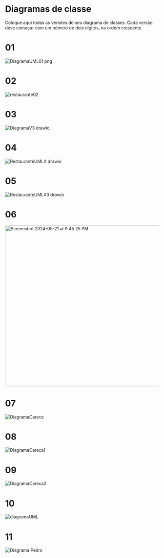 # Diagramas de classe
Coloque aqui todas as versões do seu diagrama de classes. Cada versão deve começar com um número de dois dígitos, na ordem crescente.

# 01
![DiagramaUML01 png](https://github.com/DisciplinasProgramacao/lpm-projeto2024-1-grupo-do-careca/assets/74836024/b1aad85f-d945-4ee2-b4e5-8d12bfa0b6d5)

# 02
![restaurante02](https://github.com/DisciplinasProgramacao/lpm-projeto2024-1-grupo-do-careca/assets/74836024/b38bf95c-932a-42ff-b280-d05c150a6c73)

# 03
![DiagramaV3 drawio](https://github.com/DisciplinasProgramacao/lpm-projeto2024-1-grupo-do-careca/assets/72320508/a6f21933-2d68-4601-b716-3db299b8735c)

# 04

![RestauranteUMLX drawio](https://github.com/DisciplinasProgramacao/lpm-projeto2024-1-grupo-do-careca/assets/74836024/ef8013ae-c52d-4e4e-88de-4516fbe71f15)

# 05

 ![RestauranteUMLX3 drawio](https://github.com/DisciplinasProgramacao/lpm-projeto2024-1-grupo-do-careca/assets/72320508/e1d98d2f-1565-4a1c-b9cd-f5eb24521fa7)


# 06
<img width="525" alt="Screenshot 2024-05-21 at 9 45 25 PM" src="https://github.com/DisciplinasProgramacao/lpm-projeto2024-1-grupo-do-careca/assets/72320508/da0fdd29-57af-4ffb-8bb1-c0e676766418">


# 07

![DiagramaCareca](https://github.com/DisciplinasProgramacao/lpm-projeto2024-1-grupo-do-careca/assets/72320508/3c22f7ea-a55c-4208-b3b9-ac9a288983bc)

# 08

![DiagramaCareca1](https://github.com/DisciplinasProgramacao/lpm-projeto2024-1-grupo-do-careca/assets/72320508/2a867572-3269-45a7-abb2-8457e9504586)


# 09

![DiagramaCareca2](https://github.com/DisciplinasProgramacao/lpm-projeto2024-1-grupo-do-careca/assets/72320508/b66a3e47-223b-44ea-acee-5402a5174a52)

# 10

![diagramaUML](https://github.com/DisciplinasProgramacao/lpm-projeto2024-1-grupo-do-careca/assets/74836024/80053283-6258-4341-b46a-0cd628bf0957)

# 11
![Diagrama Pedro](https://github.com/DisciplinasProgramacao/lpm-projeto2024-1-grupo-do-careca/assets/74836024/d0fd6ebd-a4ba-4915-8bf0-3786a3a93fb3)


